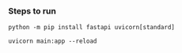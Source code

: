 ### Steps to run

```
python -m pip install fastapi uvicorn[standard]
```

```
uvicorn main:app --reload
```
